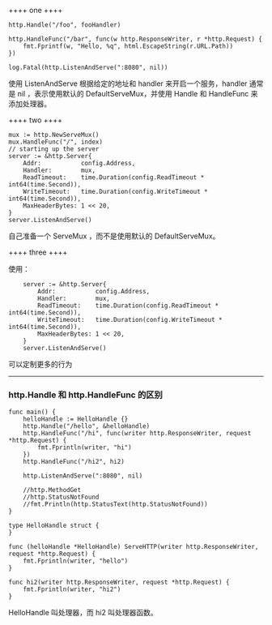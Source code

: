 ++++ one ++++

```
http.Handle("/foo", fooHandler)

http.HandleFunc("/bar", func(w http.ResponseWriter, r *http.Request) {
    fmt.Fprintf(w, "Hello, %q", html.EscapeString(r.URL.Path))
})

log.Fatal(http.ListenAndServe(":8080", nil))
```

使用 ListenAndServe 根据给定的地址和 handler 来开启一个服务，handler 通常是 nil ，表示使用默认的 DefaultServeMux，并使用
Handle 和 HandleFunc 来添加处理器。

++++ two ++++

```
mux := http.NewServeMux()
mux.HandleFunc("/", index)
// starting up the server
server := &http.Server{
    Addr:           config.Address,
    Handler:        mux,
    ReadTimeout:    time.Duration(config.ReadTimeout * int64(time.Second)),
    WriteTimeout:   time.Duration(config.WriteTimeout * int64(time.Second)),
    MaxHeaderBytes: 1 << 20,
}
server.ListenAndServe()
```

自己准备一个 ServeMux ，而不是使用默认的 DefaultServeMux。

++++ three ++++

使用：

```
    server := &http.Server{
        Addr:           config.Address,
        Handler:        mux,
        ReadTimeout:    time.Duration(config.ReadTimeout * int64(time.Second)),
        WriteTimeout:   time.Duration(config.WriteTimeout * int64(time.Second)),
        MaxHeaderBytes: 1 << 20,
    }
    server.ListenAndServe()
```

可以定制更多的行为

---

### http.Handle 和 http.HandleFunc 的区别

```
func main() {
	helloHandle := HelloHandle {}
	http.Handle("/hello", &helloHandle)
	http.HandleFunc("/hi", func(writer http.ResponseWriter, request *http.Request) {
		fmt.Fprintln(writer, "hi")
	})
    http.HandleFunc("/hi2", hi2)

	http.ListenAndServe(":8080", nil)

	//http.MethodGet
	//http.StatusNotFound
	//fmt.Println(http.StatusText(http.StatusNotFound))
}

type HelloHandle struct {
}

func (helloHandle *HelloHandle) ServeHTTP(writer http.ResponseWriter, request *http.Request) {
	fmt.Fprintln(writer, "hello")
}

func hi2(writer http.ResponseWriter, request *http.Request) {
    fmt.Fprintln(writer, "hi2")
}
```

HelloHandle 叫处理器，而 hi2 叫处理器函数。  
